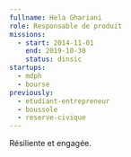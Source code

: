 ```yaml
---
fullname: Hela Ghariani
role: Responsable de produit
missions:
  - start: 2014-11-01
    end: 2019-10-30
    status: dinsic
startups:
  - mdph
  - bourse
previously:
  - etudiant-entrepreneur
  - boussole
  - reserve-civique
---
```


Résiliente et engagée.
